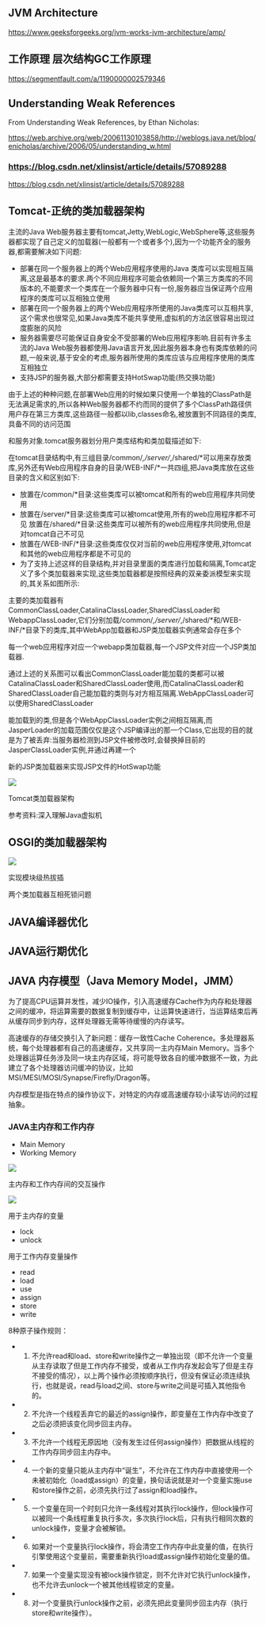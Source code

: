 
## JVM Architecture
https://www.geeksforgeeks.org/jvm-works-jvm-architecture/amp/

## 工作原理 层次结构GC工作原理
https://segmentfault.com/a/1190000002579346

## Understanding Weak References

From Understanding Weak References, by Ethan Nicholas:

https://web.archive.org/web/20061130103858/http://weblogs.java.net/blog/enicholas/archive/2006/05/understanding_w.html


### https://blog.csdn.net/xlinsist/article/details/57089288

https://blog.csdn.net/xlinsist/article/details/57089288




## Tomcat-正统的类加载器架构

主流的Java Web服务器主要有tomcat,Jetty,WebLogic,WebSphere等,这些服务器都实现了自己定义的加载器(一般都有一个或者多个),因为一个功能齐全的服务器,都需要解决如下问题:

 - 部署在同一个服务器上的两个Web应用程序使用的Java 类库可以实现相互隔离,这是最基本的要求.两个不同应用程序可能会依赖同一个第三方类库的不同版本的,不能要求一个类库在一个服务器中只有一份,服务器应当保证两个应用程序的类库可以互相独立使用
 - 部署在同一个服务器上的两个Web应用程序所使用的Java类库可以互相共享,这个需求也很常见,如果Java类库不能共享使用,虚拟机的方法区很容易出现过度膨胀的风险
 - 服务器需要尽可能保证自身安全不受部署的Web应用程序影响.目前有许多主流的Java Web服务器都使用Java语言开发,因此服务器本身也有类库依赖的问题,一般来说,基于安全的考虑,服务器所使用的类库应该与应用程序使用的类库互相独立
 - 支持JSP的服务器,大部分都需要支持HotSwap功能(热交换功能)

由于上述的种种问题,在部署Web应用的时候如果只使用一个单独的ClassPath是无法满足需求的,所以各种Web服务器都不约而同的提供了多个ClassPath路径供用户存在第三方类库,这些路径一般都以lib,classes命名,被放置到不同路径的类库,具备不同的访问范围

和服务对象.tomcat服务器划分用户类库结构和类加载描述如下:

在tomcat目录结构中,有三组目录/common/*,/server/*,/shared/*可以用来存放类库,另外还有Web应用程序自身的目录/WEB-INF/*一共四组,把Java类库放在这些目录的含义和区别如下:

 - 放置在/common/*目录:这些类库可以被tomcat和所有的web应用程序共同使用
 - 放置在/server/*目录:这些类库可以被tomcat使用,所有的web应用程序都不可见
  放置在/shared/*目录:这些类库可以被所有的web应用程序共同使用,但是对tomcat自己不可见
 - 放置在/WEB-INF/*目录:这些类库仅仅对当前的web应用程序使用,对tomcat和其他的web应用程序都是不可见的
 - 为了支持上述这样的目录结构,并对目录里面的类库进行加载和隔离,Tomcat定义了多个类加载器来实现,这些类加载器都是按照经典的双亲委派模型来实现的,其关系如图所示:



主要的类加载器有CommonClassLoader,CatalinaClassLoader,SharedClassLoader和WebappClassLoader,它们分别加载/common/*,/server/*,/shared/*和/WEB-INF/*目录下的类库,其中WebApp加载器和JSP类加载器实例通常会存在多个

每一个web应用程序对应一个webapp类加载器,每一个JSP文件对应一个JSP类加载器.


通过上述的关系图可以看出CommonClassLoader能加载的类都可以被CatalinaClassLoader和SharedClassLoader使用,而CatalinaClassLoader和SharedClassLoader自己能加载的类则与对方相互隔离.WebAppClassLoader可以使用SharedClassLoader

能加载到的类,但是各个WebAppClassLoader实例之间相互隔离,而JasperLoader的加载范围仅仅是这个JSP编译出的那一个Class,它出现的目的就是为了被丢弃:当服务器检测到JSP文件被修改时,会替换掉目前的JasperClassLoader实例,并通过再建一个

新的JSP类加载器来实现JSP文件的HotSwap功能

![](https://images2018.cnblogs.com/blog/137084/201805/137084-20180526104342525-959933190.png)

Tomcat类加载器架构


参考资料:深入理解Java虚拟机

## OSGI的类加载器架构

![](https://img-blog.csdn.net/20140528145442187)

实现模块级热拔插

两个类加载器互相死锁问题




## JAVA编译器优化

## JAVA运行期优化


## JAVA 内存模型（Java Memory Model，JMM）
为了提高CPU运算并发性，减少IO操作，引入高速缓存Cache作为内存和处理器之间的缓冲，将运算需要的数据复制到缓存中，让运算快速进行，当运算结束后再从缓存同步到内存，这样处理器无需等待缓慢的内存读写。

高速缓存的存储交换引入了新问题：缓存一致性Cache Coherence。多处理器系统，每个处理器都有自己的高速缓存，又共享同一主内存Main Memory。当多个处理器运算任务涉及同一块主内存区域，将可能导致各自的缓冲数据不一致，为此建立了各个处理器访问缓冲的协议，比如MSI/MESI/MOSI/Synapse/Firefly/Dragon等。

内存模型是指在特点的操作协议下，对特定的内存或高速缓存较小读写访问的过程抽象。

### JAVA主内存和工作内存
 - Main Memory
 - Working Memory

![](https://images2015.cnblogs.com/blog/938496/201707/938496-20170709131224868-1098838798.png)

主内存和工作内存间的交互操作

![](https://images.cnblogs.com/cnblogs_com/aigongsi/201204/201204011757235219.jpg)



用于主内存的变量

 - lock
 - unlock
 
用于工作内存变量操作

 - read
 - load
 - use
 - assign
 - store
 - write
 
8种原子操作规则：

 - 1. 不允许read和load、store和write操作之一单独出现（即不允许一个变量从主存读取了但是工作内存不接受，或者从工作内存发起会写了但是主存不接受的情况），以上两个操作必须按顺序执行，但没有保证必须连续执行，也就是说，read与load之间、store与write之间是可插入其他指令的。
 - 2. 不允许一个线程丢弃它的最近的assign操作，即变量在工作内存中改变了之后必须把该变化同步回主内存。
 - 3. 不允许一个线程无原因地（没有发生过任何assign操作）把数据从线程的工作内存同步回主内存中。
 - 4. 一个新的变量只能从主内存中“诞生”，不允许在工作内存中直接使用一个未被初始化（load或assign）的变量，换句话说就是对一个变量实施use和store操作之前，必须先执行过了assign和load操作。
 - 5. 一个变量在同一个时刻只允许一条线程对其执行lock操作，但lock操作可以被同一个条线程重复执行多次，多次执行lock后，只有执行相同次数的unlock操作，变量才会被解锁。
 - 6. 如果对一个变量执行lock操作，将会清空工作内存中此变量的值，在执行引擎使用这个变量前，需要重新执行load或assign操作初始化变量的值。
 - 7. 如果一个变量实现没有被lock操作锁定，则不允许对它执行unlock操作，也不允许去unlock一个被其他线程锁定的变量。
 - 8. 对一个变量执行unlock操作之前，必须先把此变量同步回主内存（执行store和write操作）。

 
